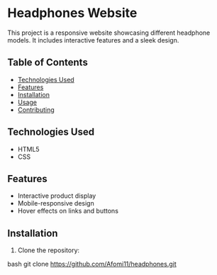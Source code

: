 # Headphones Website

This project is a responsive website showcasing different headphone models. It includes interactive features and a sleek design.

## Table of Contents


- [Technologies Used](#technologies-used)
- [Features](#features)
- [Installation](#installation)
- [Usage](#usage)
- [Contributing](#contributing)





## Technologies Used

- HTML5
- CSS


## Features

- Interactive product display
- Mobile-responsive design
- Hover effects on links and buttons

## Installation

1. Clone the repository:
   
bash
   git clone https://github.com/Afomi11/headphones.git

